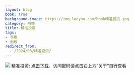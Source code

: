 ```yaml
---
layout: blog
book: true
background-image: https://img.locyoo.com/book精准投资.jpg
category: 书籍
title: 精准投资
tags:
- 书籍
- 金融
redirect_from:
  - /2024/03/精准投资/
---
```

![](https://img.locyoo.com/book精准投资.jpg)
精准投资: <a name = "ref1" href="https://url18.ctfile.com/f/50983618-1269466150-77ed72?p=3619">点击下载</a>，访问密码请点击右上方“关于”自行查看